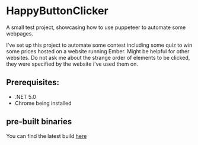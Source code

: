 # HappyButtonClicker
A small test project, showcasing how to use puppeteer to automate some webpages. 

I've set up this project to automate some contest including some quiz to win some prices hosted on a website running Ember. Might be helpful for other websites. Do not ask me about the strange order of elements to be clicked, they were specified by the website i've used them on.


## Prerequisites:

* .NET 5.0
* Chrome being installed


## pre-built binaries

You can find the latest build [here](https://happybuttonclicker.s3.eu-central-1.amazonaws.com/HappyButtonClicker.rar)
